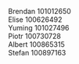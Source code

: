 Brendan 101012650 <br>
Elise 100626492 <br>
Yuming 101027496 <br>
Piotr 100730728 <br>
Albert 100865315 <br>
Stefan 100897163
